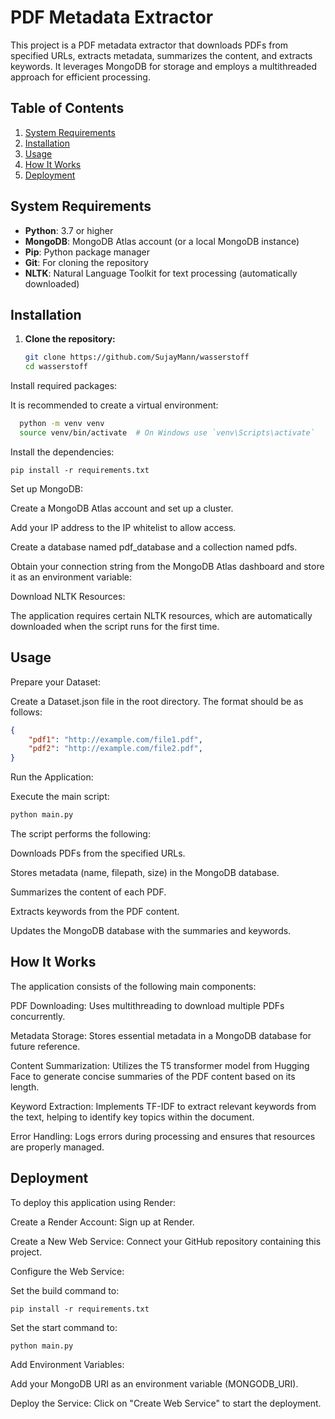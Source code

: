 # PDF Metadata Extractor

This project is a PDF metadata extractor that downloads PDFs from specified URLs, extracts metadata, summarizes the content, and extracts keywords. It leverages MongoDB for storage and employs a multithreaded approach for efficient processing.

## Table of Contents

1. [System Requirements](#system-requirements)
2. [Installation](#installation)
3. [Usage](#usage)
4. [How It Works](#how-it-works)
5. [Deployment](#deployment)

## System Requirements

- **Python**: 3.7 or higher
- **MongoDB**: MongoDB Atlas account (or a local MongoDB instance)
- **Pip**: Python package manager
- **Git**: For cloning the repository
- **NLTK**: Natural Language Toolkit for text processing (automatically downloaded)

## Installation

1. **Clone the repository:**

   ```bash
   git clone https://github.com/SujayMann/wasserstoff
   cd wasserstoff
   ```
Install required packages:

It is recommended to create a virtual environment:

```bash
  python -m venv venv
  source venv/bin/activate  # On Windows use `venv\Scripts\activate`
```
Install the dependencies:

```
pip install -r requirements.txt
```
Set up MongoDB:

Create a MongoDB Atlas account and set up a cluster.

Add your IP address to the IP whitelist to allow access.

Create a database named pdf_database and a collection named pdfs.

Obtain your connection string from the MongoDB Atlas dashboard and store it as an environment variable:

Download NLTK Resources:

The application requires certain NLTK resources, which are automatically downloaded when the script runs for the first time.

## Usage
Prepare your Dataset:

Create a Dataset.json file in the root directory. The format should be as follows:

```json
{
    "pdf1": "http://example.com/file1.pdf",
    "pdf2": "http://example.com/file2.pdf",
}
```
Run the Application:

Execute the main script:

```bash
python main.py
```
The script performs the following:

Downloads PDFs from the specified URLs.

Stores metadata (name, filepath, size) in the MongoDB database.

Summarizes the content of each PDF.

Extracts keywords from the PDF content.

Updates the MongoDB database with the summaries and keywords.

## How It Works
The application consists of the following main components:

PDF Downloading: Uses multithreading to download multiple PDFs concurrently.

Metadata Storage: Stores essential metadata in a MongoDB database for future reference.

Content Summarization: Utilizes the T5 transformer model from Hugging Face to generate concise summaries of the PDF content based on its length.

Keyword Extraction: Implements TF-IDF to extract relevant keywords from the text, helping to identify key topics within the document.

Error Handling: Logs errors during processing and ensures that resources are properly managed.

## Deployment
To deploy this application using Render:

Create a Render Account: Sign up at Render.

Create a New Web Service: Connect your GitHub repository containing this project.

Configure the Web Service:

Set the build command to:
```
pip install -r requirements.txt
```
Set the start command to:
```
python main.py
```
Add Environment Variables:

Add your MongoDB URI as an environment variable (MONGODB_URI).

Deploy the Service: Click on "Create Web Service" to start the deployment.
